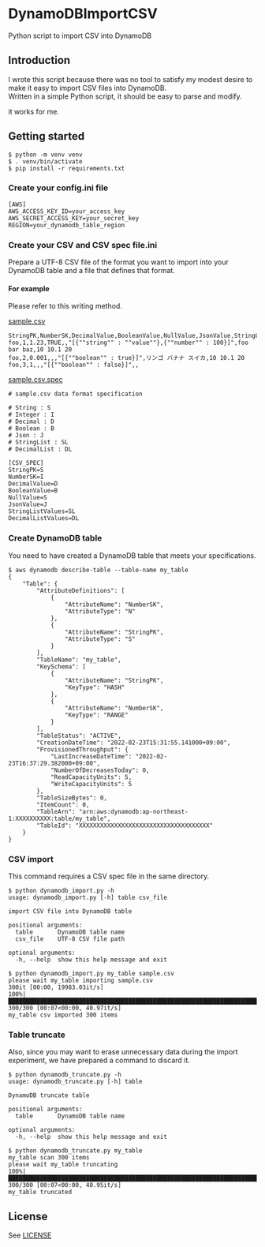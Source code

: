 # DynamoDBImportCSV

Python script to import CSV into DynamoDB

## Introduction

I wrote this script because there was no tool to satisfy my modest desire to make it easy to import CSV files into DynamoDB.  
Written in a simple Python script, it should be easy to parse and modify.  
  
it works for me.

## Getting started

```
$ python -m venv venv
$ . venv/bin/activate
$ pip install -r requirements.txt
```

### Create your config.ini file

```
[AWS]
AWS_ACCESS_KEY_ID=your_access_key
AWS_SECRET_ACCESS_KEY=your_secret_key
REGION=your_dynamodb_table_region
```

### Create your CSV and CSV spec file.ini

Prepare a UTF-8 CSV file of the format you want to import into your DynamoDB table and a file that defines that format.  

#### For example

Please refer to this writing method.

[sample.csv](sample.csv)
```
StringPK,NumberSK,DecimalValue,BooleanValue,NullValue,JsonValue,StringListValues,DecimalListValues
foo,1,1.23,TRUE,,"[{""string"" : ""value""},{""number"" : 100}]",foo bar baz,10 10.1 20
foo,2,0.001,,,"[{""boolean"" : true}]",リンゴ バナナ スイカ,10 10.1 20
foo,3,1,,,"[{""boolean"" : false}]",,
```

[sample.csv.spec](sample.csv.spec)
```
# sample.csv data format specification

# String : S
# Integer : I
# Decimal : D
# Boolean : B
# Json : J
# StringList : SL
# DecimalList : DL

[CSV_SPEC]
StringPK=S
NumberSK=I
DecimalValue=D
BooleanValue=B
NullValue=S
JsonValue=J
StringListValues=SL
DecimalListValues=DL
```

### Create DynamoDB table

You need to have created a DynamoDB table that meets your specifications.

```
$ aws dynamodb describe-table --table-name my_table
{
    "Table": {
        "AttributeDefinitions": [
            {
                "AttributeName": "NumberSK",
                "AttributeType": "N"
            },
            {
                "AttributeName": "StringPK",
                "AttributeType": "S"
            }
        ],
        "TableName": "my_table",
        "KeySchema": [
            {
                "AttributeName": "StringPK",
                "KeyType": "HASH"
            },
            {
                "AttributeName": "NumberSK",
                "KeyType": "RANGE"
            }
        ],
        "TableStatus": "ACTIVE",
        "CreationDateTime": "2022-02-23T15:31:55.141000+09:00",
        "ProvisionedThroughput": {
            "LastIncreaseDateTime": "2022-02-23T16:37:29.382000+09:00",
            "NumberOfDecreasesToday": 0,
            "ReadCapacityUnits": 5,
            "WriteCapacityUnits": 5
        },
        "TableSizeBytes": 0,
        "ItemCount": 0,
        "TableArn": "arn:aws:dynamodb:ap-northeast-1:XXXXXXXXXX:table/my_table",
        "TableId": "XXXXXXXXXXXXXXXXXXXXXXXXXXXXXXXXXXXXX"
    }
}
```

### CSV import

This command requires a CSV spec file in the same directory.  

```
$ python dynamodb_import.py -h                 
usage: dynamodb_import.py [-h] table csv_file

import CSV file into DynamoDB table

positional arguments:
  table       DynamoDB table name
  csv_file    UTF-8 CSV file path

optional arguments:
  -h, --help  show this help message and exit

$ python dynamodb_import.py my_table sample.csv
please wait my_table importing sample.csv
300it [00:00, 19983.03it/s]
100%|████████████████████████████████████████████████████████████████████████████████████████████████████████████████████████████████████████████████████████████████████████████████| 300/300 [00:07<00:00, 40.97it/s]
my_table csv imported 300 items
```

### Table truncate

Also, since you may want to erase unnecessary data during the import experiment, we have prepared a command to discard it.

```
$ python dynamodb_truncate.py -h
usage: dynamodb_truncate.py [-h] table

DynamoDB truncate table

positional arguments:
  table       DynamoDB table name

optional arguments:
  -h, --help  show this help message and exit

$ python dynamodb_truncate.py my_table
my_table scan 300 items
please wait my_table truncating
100%|████████████████████████████████████████████████████████████████████████████████████████████████████████████████████████████████████████████████████████████████████████████████| 300/300 [00:07<00:00, 40.95it/s]
my_table truncated
```

## License

See [LICENSE](LICENSE.md)
